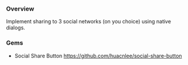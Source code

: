 ### Overview
Implement sharing to 3 social networks (on you choice) using native dialogs.

### Gems
- Social Share Button <https://github.com/huacnlee/social-share-button>
